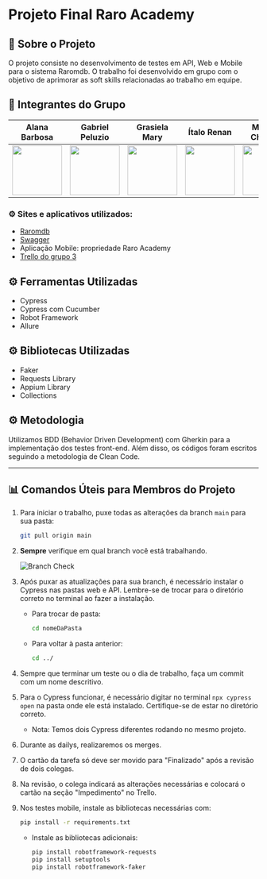 # Projeto Final Raro Academy

## 🎯 Sobre o Projeto
O projeto consiste no desenvolvimento de testes em API, Web e Mobile para o sistema Raromdb. O trabalho foi desenvolvido em grupo com o objetivo de aprimorar as soft skills relacionadas ao trabalho em equipe.

## 🎯 Integrantes do Grupo

| Alana Barbosa | Gabriel Peluzio | Grasiela Mary | Ítalo Renan | Mariana Choratto |
|---|---|---|---|---|
| <img src="img/grasy.jpg" height="100" width="100"> | <img src="img/adriana.jpg" height="100" width="100"> | <img src="img/mariana.jpg" height="100" width="100"> | <img src="img/erika.jpg" height="100" width="100"> | <img src="img/raissa.jpeg" height="100" width="100"> |

### ⚙️ Sites e aplicativos utilizados:
* [Raromdb](https://raromdb-frontend-c7d7dc3305a0.herokuapp.com/)
* [Swagger](https://raromdb-3c39614e42d4.herokuapp.com/swagger)
* Aplicação Mobile: propriedade Raro Academy
* [Trello do grupo 3](https://trello.com/b/eOAQazgq/projeto-final-grupo-03)

## ⚙️ Ferramentas Utilizadas
* Cypress
* Cypress com Cucumber
* Robot Framework
* Allure

## ⚙️ Bibliotecas Utilizadas
* Faker
* Requests Library
* Appium Library
* Collections

## ⚙️ Metodologia
Utilizamos BDD (Behavior Driven Development) com Gherkin para a implementação dos testes front-end. Além disso, os códigos foram escritos seguindo a metodologia de Clean Code.

---

## 📊 Comandos Úteis para Membros do Projeto

1. Para iniciar o trabalho, puxe todas as alterações da branch `main` para sua pasta:
    ```bash
    git pull origin main
    ```

2. **Sempre** verifique em qual branch você está trabalhando.

    ![Branch Check](https://github.com/marianachoratto/academy-qa-trabalho-final-grupo-3/assets/146736051/d619e969-5deb-495e-bdc3-745bd88036b6)

3. Após puxar as atualizações para sua branch, é necessário instalar o Cypress nas pastas web e API. Lembre-se de trocar para o diretório correto no terminal ao fazer a instalação.
    - Para trocar de pasta:
        ```bash
        cd nomeDaPasta
        ```
    - Para voltar à pasta anterior:
        ```bash
        cd ../
        ```

4. Sempre que terminar um teste ou o dia de trabalho, faça um commit com um nome descritivo.

5. Para o Cypress funcionar, é necessário digitar no terminal `npx cypress open` na pasta onde ele está instalado. Certifique-se de estar no diretório correto.
    - Nota: Temos dois Cypress diferentes rodando no mesmo projeto.

6. Durante as dailys, realizaremos os merges.

7. O cartão da tarefa só deve ser movido para "Finalizado" após a revisão de dois colegas.

8. Na revisão, o colega indicará as alterações necessárias e colocará o cartão na seção "Impedimento" no Trello.

9. Nos testes mobile, instale as bibliotecas necessárias com:
    ```bash
    pip install -r requirements.txt
    ```
    - Instale as bibliotecas adicionais:
        ```bash
        pip install robotframework-requests
        pip install setuptools
        pip install robotframework-faker
        ```
